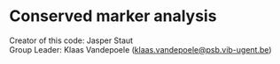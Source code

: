 # Conserved marker analysis
Creator of this code: Jasper Staut<br>
Group Leader: Klaas Vandepoele (klaas.vandepoele@psb.vib-ugent.be)
